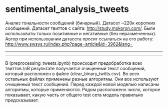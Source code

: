 # sentimental_analysis_tweets
Анализ тональности сообщений (бинарный). Датасет ~220к коротких сообщений.
Датасет твиттов с сайта: http://study.mokoron.com/.
Были использоваты только позитивные и негативные (без неразмеченных).
Автор при использовании датасета просит ссылаться на его работу: http://www.swsys.ru/index.php?page=article&id=3962&lang=
_________________________________________________________________________________________________________________________

_________________________________________________________________________________________________________________________
В (preprocessing_tweets.ipynb) происходит предобработка всех твиттов.\nВ результате получается очищенный текст сообщений, который расположен в файле (clear_binary_twitts.csv).
Во всех остальных файлах применены разные алгоритмы. Они все используют очищенный текст сообщений. Перед каждой новой моделью написаны алгоритмы, которые применяются. Рядом расположено число, которое показывает, какую часть от общего test сета модель правильно предсказывает.
